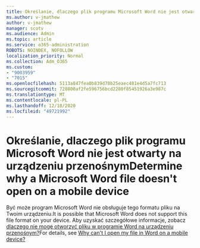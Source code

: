 ```yaml
---
title: Określanie, dlaczego plik programu Microsoft Word nie jest otwarty na urządzeniu przenośnym
ms.author: v-jmathew
author: v-jmathew
manager: scotv
ms.audience: Admin
ms.topic: article
ms.service: o365-administration
ROBOTS: NOINDEX, NOFOLLOW
localization_priority: Normal
ms.collection: Adm_O365
ms.custom:
- "9003959"
- "7015"
ms.openlocfilehash: 5113a847fea0b839d78b25eaec481e4d5a7fc713
ms.sourcegitcommit: 728800af2fe596756bcd2280f85451926a3e987c
ms.translationtype: MT
ms.contentlocale: pl-PL
ms.lasthandoff: 12/18/2020
ms.locfileid: "49721992"
---
```

# <a name="determine-why-a-microsoft-word-file-doesnt-open-on-a-mobile-device"></a><span data-ttu-id="4260d-102">Określanie, dlaczego plik programu Microsoft Word nie jest otwarty na urządzeniu przenośnym</span><span class="sxs-lookup"><span data-stu-id="4260d-102">Determine why a Microsoft Word file doesn't open on a mobile device</span></span>

<span data-ttu-id="4260d-103">Być może program Microsoft Word nie obsługuje tego formatu pliku na Twoim urządzeniu.</span><span class="sxs-lookup"><span data-stu-id="4260d-103">It is possible that Microsoft Word does not support this file format on your device.</span></span> <span data-ttu-id="4260d-104">Aby uzyskać szczegółowe informacje, zobacz [dlaczego nie mogę otworzyć pliku w programie Word na urządzeniu przenośnym?](https://go.microsoft.com/fwlink/?linkid=2135663)</span><span class="sxs-lookup"><span data-stu-id="4260d-104">For details, see [Why can't I open my file in Word on a mobile device?](https://go.microsoft.com/fwlink/?linkid=2135663)</span></span>
